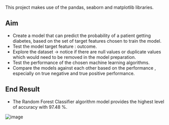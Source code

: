 
This project makes use of the pandas, seaborn and matplotlib libraries.

## Aim
- Create a model that can predict the probability of a patient getting diabetes, based on the set of target features chosen to train the model.
- Test the model target feature : outcome.
- Explore the dataset -> notice if there are null values or duplicate values which would need to be removed in the model preparation.
- Test the performance of the chosen machine learning algorithms.
- Compare the models against each other based on the performance , especially on true negative and true positive performance.

## End Result
- The Random Forest Classifier algorithm model provides the highest level of accuracy with 97.48 %.

    
![image](https://github.com/KurapikaLeo/diabetes_repo/assets/101999591/4fdc8d8d-fd8f-4094-9592-b11b9c1646fd)
